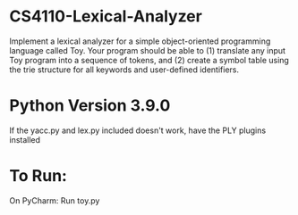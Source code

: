 # CS4110-Lexical-Analyzer
 Implement a lexical analyzer for a simple object-oriented programming language called Toy. Your program should be able to (1) translate any input Toy program into a sequence of tokens, and (2) create a symbol table using the trie structure for all keywords and user-defined identifiers.

# Python Version 3.9.0
If the yacc.py and lex.py included doesn't work, have the PLY plugins installed

# To Run: 
On PyCharm: Run toy.py 



